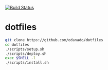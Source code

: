 [![Build Status](https://travis-ci.org/odanado/dotfiles.svg?branch=master)](https://travis-ci.org/odanado/dotfiles)
# dotfiles
```bash
git clone https://github.com/odanado/dotfiles
cd dotfiles
./scripts/setup.sh
./scripts/deploy.sh
exec $SHELL -l
./scripts/install.sh
```
